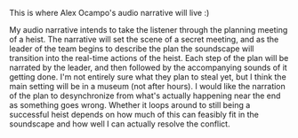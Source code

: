 This is where Alex Ocampo's audio narrative will live :)

My audio narrative intends to take the listener through the planning meeting of a heist. The narrative will set the scene of a secret meeting, and as the leader of the team begins to describe the plan the soundscape will transition into the real-time actions of the heist. Each step of the plan will be narrated by the leader, and then followed by the accompanying sounds of it getting done. I'm not entirely sure what they plan to steal yet, but I think the main setting will be in a museum (not after hours). I would like the narration of the plan to desynchronize from what's actually happening near the end as something goes wrong. Whether it loops around to still being a successful heist depends on how much of this can feasibly fit in the soundscape and how well I can actually resolve the conflict.
